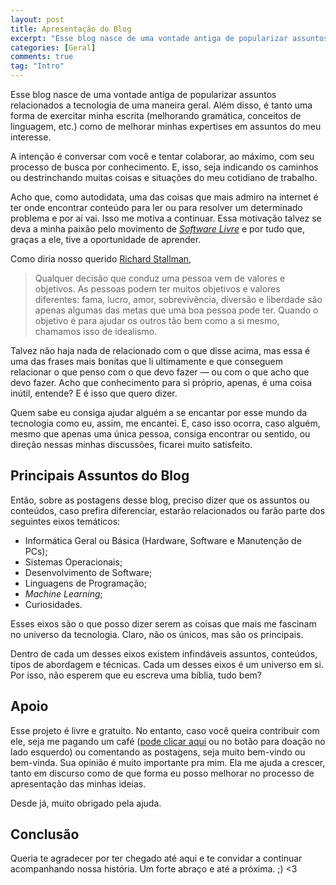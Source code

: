 ```yaml
---
layout: post
title: Apresentação do Blog
excerpt: "Esse blog nasce de uma vontade antiga de popularizar assuntos relacionados a tecnologia de uma maneira geral. Além disso, é uma forma de exercitar minha escrita (melhorando gramática, conceitos de linguagem etc.) e, claro, é uma forma de melhorar minhas expertises em assuntos do meu interesse."
categories: [Geral]
comments: true
tag: "Intro"
---
```


Esse blog nasce de uma vontade antiga de popularizar assuntos relacionados a tecnologia de uma maneira geral. Além disso, é tanto uma forma de exercitar minha escrita (melhorando gramática, conceitos de linguagem, etc.) como de melhorar minhas expertises em assuntos do meu interesse.

A intenção é conversar com você e tentar colaborar, ao máximo, com seu processo de busca por conhecimento. E, isso, seja indicando os caminhos ou destrinchando muitas coisas e situações do meu cotidiano de trabalho.

Acho que, como autodidata, uma das coisas que mais admiro na internet é ter onde encontrar conteúdo para ler ou para resolver um determinado problema e por aí vai. Isso me motiva a continuar. Essa motivação talvez se deva a minha paixão pelo movimento de [_Software Livre_](https://pt.wikipedia.org/wiki/Software_livre) e por tudo que, graças a ele, tive a oportunidade de aprender.

Como diria nosso querido [Richard Stallman](https://diolinux.com.br/2016/05/13-frases-epicas-de-richard-stallman.html),

> Qualquer decisão que conduz uma pessoa vem de valores e objetivos. As pessoas podem ter muitos objetivos e valores diferentes: fama, lucro, amor, sobrevivência, diversão e liberdade são apenas algumas das metas que uma boa pessoa pode ter. Quando o objetivo é para ajudar os outros tão  bem como a si mesmo, chamamos isso de idealismo.

Talvez não haja nada de relacionado com o que disse acima, mas essa é uma das frases mais bonitas que li ultimamente e que conseguem relacionar o que penso com o que devo fazer — ou com o que acho que devo fazer. Acho que conhecimento para si próprio, apenas, é uma coisa inútil, entende? E é isso que quero dizer.

Quem sabe eu consiga ajudar alguém a se encantar por esse mundo da tecnologia como eu, assim, me encantei. E, caso isso ocorra, caso alguém, mesmo que apenas uma única pessoa, consiga encontrar ou sentido, ou direção nessas minhas discussões, ficarei muito satisfeito.

## Principais Assuntos do Blog

Então, sobre as postagens desse blog, preciso dizer que os assuntos ou conteúdos, caso prefira diferenciar, estarão relacionados ou farão parte dos seguintes eixos temáticos:

* Informática Geral ou Básica (Hardware, Software e Manutenção de PCs);
* Sistemas Operacionais;
* Desenvolvimento de Software;
* Linguagens de Programação;
* _Machine Learning_;
* Curiosidades.

Esses eixos são o que posso dizer serem as coisas que mais me fascinam no universo da tecnologia. Claro, não os únicos, mas são os principais.

Dentro de cada um desses eixos existem infindáveis assuntos, conteúdos, tipos de abordagem e técnicas. Cada um desses eixos é um universo em si. Por isso, não esperem que eu escreva uma bíblia, tudo bem?

## Apoio

Esse projeto é livre e gratuito. No entanto, caso você queira contribuir com ele, seja me pagando um café (<a href="https://pag.ae/7W3osZhKt" target="_blank">pode clicar aqui</a> ou no botão para doação no lado esquerdo) ou comentando as postagens, seja muito bem-vindo ou bem-vinda. Sua opinião é muito importante pra mim. Ela me ajuda a crescer, tanto em discurso como de que forma eu posso melhorar no processo de apresentação das minhas ideias.

Desde já, muito obrigado pela ajuda.

## Conclusão

Queria te agradecer por ter chegado até aqui e te convidar a continuar acompanhando nossa história. Um forte abraço e até a próxima. ;) <3